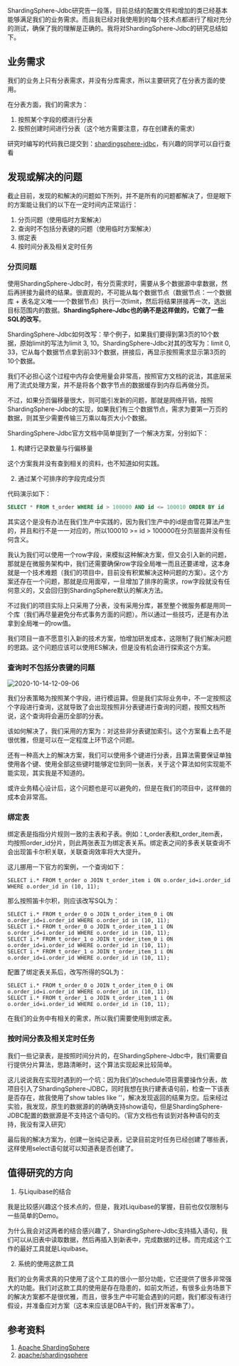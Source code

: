 ShardingSphere-Jdbc研究告一段落，目前总结的配置文件和增加的类已经基本能够满足我们的业务需求。而且我已经对我使用到的每个技术点都进行了相对充分的测试，确保了我的理解是正确的。我将对ShardingSphere-Jdbc的研究总结如下。

## 业务需求


我们的业务上只有分表需求，并没有分库需求，所以主要研究了在分表方面的使用。

在分表方面，我们的需求为：

1. 按照某个字段的模进行分表
2. 按照创建时间进行分表（这个地方需要注意，存在创建表的需求）

研究时编写的代码我已提交到：[shardingsphere-jdbc]，有兴趣的同学可以自行查看

[shardingsphere-jdbc]:https://github.com/junjie2018/shardingsphere-jdbc

## 发现或解决的问题

截止目前，发现的和解决的问题如下所列，并不是所有的问题都解决了，但是眼下的方案能让我们的以下在一定时间内正常运行：

1. 分页问题（使用临时方案解决）
2. 查询时不包括分表键的问题（使用临时方案解决）
3. 绑定表
4. 按时间分表及相关定时任务

### 分页问题

使用ShardingSphere-Jdbc时，有分页需求时，需要从多个数据源中拿数据，然后再拼接为最终的结果。很直观的，不可能从每个数据节点（数据节点：一个数据库 + 表名定义唯一一个数据节点）执行一次limit，然后将结果拼接再一次，选出目标范围内的数据。**ShardingSphere-Jdbc也的确不是这样做的，它做了一些SQL的改写**。

ShardingSphere-Jdbc如何改写：举个例子，如果我们要得到第3页的10个数据，原始limit的写法为limit 3, 10。ShardingSphere-Jdbc对其的改写为：limit 0, 33，它从每个数据节点拿到前33个数据，拼接后，再显示按照需求显示第3页的10个数据。

我们不必担心这个过程中内存会使用量会非常高，按照官方文档的说法，其底层采用了流式处理方案，并不是将各个数字节点的数据缓存到内存后再做分页。

不过，如果分页偏移量很大，则可能引发新的问题，那就是网络开销，按照ShardingSphere-Jdbc的实现，如果我们有三个数据节点，需求为要第一万页的数据，则其至少需要传输三万乘以每页大小个数据。

ShardingSphere-Jdbc官方文档中简单提到了一个解决方案，分别如下：

1. 构建行记录数量与行偏移量

这个方案我并没有查到相关的资料，也不知道如何实践。

2. 通过某个可排序的字段完成分页

代码演示如下：

~~~ sql
SELECT * FROM t_order WHERE id > 100000 AND id <= 100010 ORDER BY id
~~~

其实这个是没有办法在我们生产中实践的，因为我们生产中的id是由雪花算法产生的，并且和行不是一一对应的，所以100010 >= id > 100000在分页层面并没有任何含义。

我认为我们可以使用一个row字段，来模拟这种解决方案，但又会引入新的问题，那就是在微服务架构中，我们还需要确保row字段全局唯一而且还要递增，这本身就是一个技术难题（我们的项目中，目前没有积累解决这种问题的方案）。这个方案还存在一个问题，那就是应用面窄，一旦增加了排序的需求，row字段就没有任何意义的，又会回归到ShardingSphere默认的解决方法。

不过我们的项目实际上只采用了分表，没有采用分库，甚至整个微服务都是用同一个库（我们再尽量避免分布式事务方面的问题）。所以通过一些技巧，还是有办法拿到全局唯一的row值。

我们项目一直不愿意引入新的技术方案，怕增加研发成本，这限制了我们解决问题的思路。这个问题应该可以使用ES解决，但是没有机会进行探索这个方案。

### 查询时不包括分表键的问题

![2020-10-14-12-09-06](https://junjie2018sz.oss-cn-shenzhen.aliyuncs.com/images/2020-10-14-12-09-06.png)

我们分表策略为按照某个字段，进行模运算。但是我们实际业务中，不一定按照这个字段进行查询，这就导致了会出现按照非分表键进行查询的问题，按照文档所说，这个查询将会遍历全部的分表。

该如何解决了，我们采用的方案为：对这些非分表键加索引。这个方案看上去不是很优雅，但是可以在一定程度上环节这个问题。

还有一种高大上的解决方案，我们可以使用多个键进行分表，且算法需要保证单独使用各个键、使用全部这些键时能够定位到同一张表，关于这个算法如何实现能不能实现，其实我是不知道的。

或许业务精心设计后，这个问题也是可以避免的，但是在我们的项目中，这样做的成本会非常高。

### 绑定表

绑定表是指指分片规则一致的主表和子表。例如：t_order表和t_order_item表，均按照order_id分片，则此两张表互为绑定表关系。绑定表之间的多表关联查询不会出现笛卡尔积关联，关联查询效率将大大提升。

这儿挪用一下官方的案例，一个查询如下：

~~~
SELECT i.* FROM t_order o JOIN t_order_item i ON o.order_id=i.order_id WHERE o.order_id in (10, 11);
~~~

那么按照笛卡尔积，则应该改写SQL为：

~~~
SELECT i.* FROM t_order_0 o JOIN t_order_item_0 i ON o.order_id=i.order_id WHERE o.order_id in (10, 11);
SELECT i.* FROM t_order_0 o JOIN t_order_item_1 i ON o.order_id=i.order_id WHERE o.order_id in (10, 11);
SELECT i.* FROM t_order_1 o JOIN t_order_item_0 i ON o.order_id=i.order_id WHERE o.order_id in (10, 11);
SELECT i.* FROM t_order_1 o JOIN t_order_item_1 i ON o.order_id=i.order_id WHERE o.order_id in (10, 11);
~~~

配置了绑定表关系后，改写所得的SQL为：

~~~
SELECT i.* FROM t_order_0 o JOIN t_order_item_0 i ON o.order_id=i.order_id WHERE o.order_id in (10, 11);
SELECT i.* FROM t_order_1 o JOIN t_order_item_1 i ON o.order_id=i.order_id WHERE o.order_id in (10, 11);
~~~

在我们的业务中有相关的需求，所以我们需要使用到绑定表。

### 按时间分表及相关定时任务

我们一些记录表，是按照时间分片的，在ShardingSphere-Jdbc中，我们需要自行提供分片算法，思路清晰时，这个算法实现起来比较简单。

这儿说说我在实现时遇到的一个坑：因为我们的schedule项目需要操作分表，故项目引入了ShardingSphere-JDBC，同时我想在执行建表语句前，检查一下该表是否存在，故我使用了show tables like ''，解决发现返回的结果为空。后来经过实验，我发现，原生的数据源的的确确支持show语句，但是ShardingSphere-JDBC配置的数据源是不支持这个语句的。（官方文档也有谈到对各种语句的支持，我没有深入研究）

最后我的解决方案为，创建一张纯记录表，记录目前定时任务已经创建了哪些表，这样使用select语句就可以知道表是否创建了。

## 值得研究的方向

1. 与Liquibase的结合

我是比较感兴趣这个技术点的，但是，我对Liquibase的掌握，目前也仅仅限制与一些简单的Demo。

为什么我会对这两者的结合感兴趣了，ShardingSphere-Jdbc支持插入语句，我们可以从旧表中读取数据，然后再插入到新表中，完成数据的迁移。而完成这个工作的最好工具就是Liquibase。

2. 系统的使用这款工具

我们的业务需求真的只使用了这个工具的很小一部分功能，它还提供了很多非常强大的功能。我们对这款工具的使用是存在隐患的，如前文所述，有很多业务场景下的解决方案都不是很优雅，而且，很多生产中可能会遇到的问题，我们都没有进行假设，并准备应对方案（这本来应该是DBA干的，我们开发客串了）。

## 参考资料

1. [Apache ShardingSphere](https://shardingsphere.apache.org/index_zh.html)
2. [apache/shardingsphere](https://github.com/apache/shardingsphere/tree/master/examples)